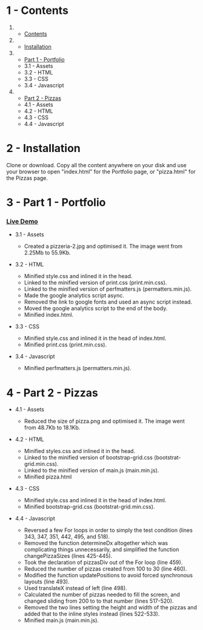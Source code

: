 # 1 - Contents

1. - [Contents](README.md#1-contents)
2. - [Installation](README.md#2-installation)
3. - [Part 1 - Portfolio](README.md#3---part-1---portfolio)
    * 3.1 - Assets
    * 3.2 - HTML
    * 3.3 - CSS
    * 3.4 - Javascript
4. - [Part 2 - Pizzas](README.md#4---part-2---pizzas)
    * 4.1 - Assets
    * 4.2 - HTML
    * 4.3 - CSS
    * 4.4 - Javascript

# 2 - Installation

Clone or download. Copy all the content anywhere on your disk and use your browser to open "index.html" for the Portfolio page, or "pizza.html" for the Pizzas page.

# 3 - Part 1 - Portfolio

### [Live Demo](https://migp.github.io/frontend-nanodegree-mobile-portfolio/)

* 3.1 - Assets

    * Created a pizzeria-2.jpg and optimised it. The image went from 2.25Mb to 55.9Kb.

* 3.2 - HTML

    * Minified style.css and inlined it in the head.
    * Linked to the minified version of print.css (print.min.css).
    * Linked to the minified version of perfmatters.js (permatters.min.js).
    * Made the google analytics script async.
    * Removed the link to google fonts and used an async script instead.
    * Moved the google analytics script to the end of the body.
    * Minified index.html.
    
* 3.3 - CSS

    * Minified style.css and inlined it in the head of index.html.
    * Minified print.css (print.min.css).

* 3.4 - Javascript

    * Minified perfmatters.js (permatters.min.js).

# 4 - Part 2 - Pizzas

* 4.1 - Assets

    * Reduced the size of pizza.png and optimised it. The image went from 48.7Kb to 18.1Kb.

* 4.2 - HTML

    * Minified styles.css and inlined it in the head.
    * Linked to the minified version of bootstrap-grid.css (bootstrat-grid.min.css).
    * Linked to the minified version of main.js (main.min.js).
    * Minified pizza.html

* 4.3 - CSS

    * Minified style.css and inlined it in the head of index.html.
    * Minified bootstrap-grid.css (bootstrat-grid.min.css).

* 4.4 - Javascript

    * Reversed a few For loops in order to simply the test condition (lines 343, 347, 351, 442, 495, and 518).
    * Removed the function determineDx altogether which was complicating things unnecessarily, and simplified the function changePizzaSizes (lines 425-445).
    * Took the declaration of pizzasDiv out of the For loop (line 459).
    * Reduced the number of pizzas created from 100 to 30 (line 460).
    * Modified the function updatePositions to avoid forced synchronous layouts (line 493).
    * Used translateX instead of left (line 498).
    * Calculated the number of pizzas needed to fill the screen, and changed sliding from 200 to to that number (lines 517-520).
    * Removed the two lines setting the height and width of the pizzas and added that to the inline styles instead (lines 522-533).
    * Minified main.js (main.min.js).
